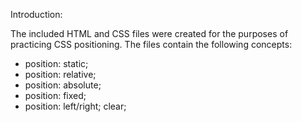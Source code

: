 Introduction:

The included HTML and CSS files were created for the purposes of practicing CSS positioning. The files contain the following concepts:

* position: static;
* position: relative;
* position: absolute;
* position: fixed;
* position: left/right; clear;